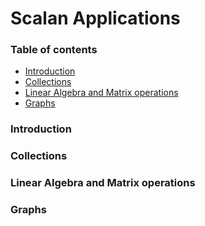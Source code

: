 # Scalan Applications 

### Table of contents
- [Introduction](#introduction)
- [Collections](#collections)
- [Linear Algebra and Matrix operations](#matrices)
- [Graphs](#graphs)

### Introduction

<a name="collections"></a> 
### Collections

 <a name="matrices"></a> 
### Linear Algebra and Matrix operations 

 <a name="graphs"></a> 
### Graphs
 

